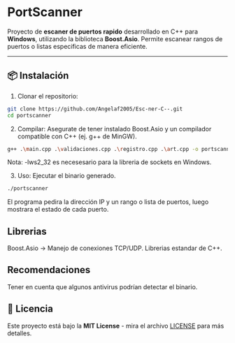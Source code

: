 # PortScanner

Proyecto de **escaner de puertos rapido** desarrollado en C++ para **Windows**, utilizando la biblioteca **Boost.Asio**.
Permite escanear rangos de puertos o listas especificas de manera eficiente.

---

## 📦 Instalación
1. Clonar el repositorio:
```bash
git clone https://github.com/Angelaf2005/Esc-ner-C--.git
cd portscanner
```

2. Compilar:
Asegurate de tener instalado Boost.Asio y un compilador compatible con C++ (ej. g++ de MinGW).
```bash
g++ .\main.cpp .\validaciones.cpp .\registro.cpp .\art.cpp -o portscanner -lws2_32
```
Nota: -lws2_32 es necesesario para la libreria de sockets en Windows.

3. Uso:
Ejecutar el binario generado.
```bash
./portscanner
```
El programa pedira la dirección IP y un rango o lista de puertos, luego mostrara el estado de cada puerto.


## Librerias
Boost.Asio -> Manejo de conexiones TCP/UDP.
Librerias estandar de C++.

## Recomendaciones
Tener en cuenta que algunos antivirus podrían detectar el binario.

## 📄 Licencia
Este proyecto está bajo la **MIT License** - mira el archivo [LICENSE](LICENSE) para más detalles.

